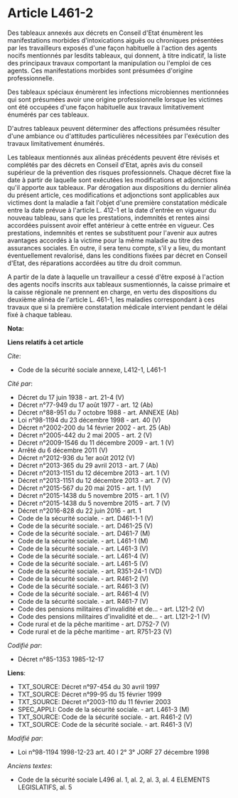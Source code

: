 # Article L461-2

Des tableaux annexés aux décrets en Conseil d'Etat énumèrent les manifestations morbides d'intoxications aiguës ou chroniques
présentées par les travailleurs exposés d'une façon habituelle à l'action des agents nocifs mentionnés par lesdits tableaux,
qui donnent, à titre indicatif, la liste des principaux travaux comportant la manipulation ou l'emploi de ces agents. Ces
manifestations morbides sont présumées d'origine professionnelle.

Des tableaux spéciaux énumèrent les infections microbiennes mentionnées qui sont présumées avoir une origine professionnelle
lorsque les victimes ont été occupées d'une façon habituelle aux travaux limitativement énumérés par ces tableaux. 

D'autres tableaux peuvent déterminer des affections présumées résulter d'une ambiance ou d'attitudes particulières
nécessitées par l'exécution des travaux limitativement énumérés. 

Les tableaux mentionnés aux alinéas précédents peuvent être révisés et complétés par des décrets en Conseil d'Etat, après
avis du conseil supérieur de la prévention des risques professionnels. Chaque décret fixe la date à partir de laquelle sont
exécutées les modifications et adjonctions qu'il apporte aux tableaux. Par dérogation aux dispositions du dernier alinéa du
présent article, ces modifications et adjonctions sont applicables aux victimes dont la maladie a fait l'objet d'une première
constatation médicale entre la date prévue à l'article L. 412-1 et la date d'entrée en vigueur du nouveau tableau, sans que
les prestations, indemnités et rentes ainsi accordées puissent avoir effet antérieur à cette entrée en vigueur. Ces
prestations, indemnités et rentes se substituent pour l'avenir aux autres avantages accordés à la victime pour la même
maladie au titre des assurances sociales. En outre, il sera tenu compte, s'il y a lieu, du montant éventuellement revalorisé,
dans les conditions fixées par décret en Conseil d'Etat, des réparations accordées au titre du droit commun. 

A partir de la date à laquelle un travailleur a cessé d'être exposé à l'action des agents nocifs inscrits aux tableaux
susmentionnés, la caisse primaire et la caisse régionale ne prennent en charge, en vertu des dispositions du deuxième alinéa
de l'article L. 461-1, les maladies correspondant à ces travaux que si la première constatation médicale intervient pendant
le délai fixé à chaque tableau.

**Nota:**



**Liens relatifs à cet article**

_Cite_:

  - Code de la sécurité sociale annexe, L412-1, L461-1

_Cité par_:

  - Décret du 17 juin 1938 - art. 21-4 (V)
  - Décret n°77-949 du 17 août 1977 - art. 12 (Ab)
  - Décret n°88-951 du 7 octobre 1988 - art. ANNEXE (Ab)
  - Loi n°98-1194 du 23 décembre 1998 - art. 40 (V)
  - Décret n°2002-200 du 14 février 2002 - art. 25 (Ab)
  - Décret n°2005-442 du 2 mai 2005 - art. 2 (V)
  - Décret n°2009-1546 du 11 décembre 2009 - art. 1 (V)
  - Arrêté du 6 décembre 2011 (V)
  - Décret n°2012-936 du 1er août 2012 (V)
  - Décret n°2013-365 du 29 avril 2013 - art. 7 (Ab)
  - Décret n°2013-1151 du 12 décembre 2013 - art. 1 (V)
  - Décret n°2013-1151 du 12 décembre 2013 - art. 7 (V)
  - Décret n°2015-567 du 20 mai 2015 - art. 1 (V)
  - Décret n°2015-1438 du 5 novembre 2015 - art. 1 (V)
  - Décret n°2015-1438 du 5 novembre 2015 - art. 7 (V)
  - Décret n°2016-828 du 22 juin 2016 - art. 1
  - Code de la sécurité sociale. - art. D461-1-1 (V)
  - Code de la sécurité sociale. - art. D461-25 (V)
  - Code de la sécurité sociale. - art. D461-7 (M)
  - Code de la sécurité sociale. - art. L461-1 (M)
  - Code de la sécurité sociale. - art. L461-3 (V)
  - Code de la sécurité sociale. - art. L461-4 (V)
  - Code de la sécurité sociale. - art. L461-5 (V)
  - Code de la sécurité sociale. - art. R351-24-1 (VD)
  - Code de la sécurité sociale. - art. R461-2 (V)
  - Code de la sécurité sociale. - art. R461-3 (V)
  - Code de la sécurité sociale. - art. R461-4 (V)
  - Code de la sécurité sociale. - art. R461-7 (V)
  - Code des pensions militaires d'invalidité et de... - art. L121-2 (V)
  - Code des pensions militaires d'invalidité et de... - art. L121-2-1 (V)
  - Code rural et de la pêche maritime - art. D752-7 (V)
  - Code rural et de la pêche maritime - art. R751-23 (V)

_Codifié par_:

  - Décret n°85-1353 1985-12-17

**Liens**:

  - TXT_SOURCE: Décret n°97-454 du 30 avril 1997
  - TXT_SOURCE: Décret n°99-95 du 15 février 1999
  - TXT_SOURCE: Décret n°2003-110 du 11 février 2003
  - SPEC_APPLI: Code de la sécurité sociale. - art. L461-3 (M)
  - TXT_SOURCE: Code de la sécurité sociale. - art. R461-2 (V)
  - TXT_SOURCE: Code de la sécurité sociale. - art. R461-3 (V)

_Modifié par_:

  - Loi n°98-1194 1998-12-23 art. 40 I 2° 3° JORF 27 décembre 1998

_Anciens textes_:

  - Code de la sécurité sociale L496 al. 1, al. 2, al. 3, al. 4 ELEMENTS LEGISLATIFS, al. 5

